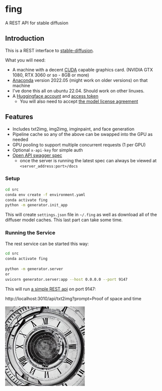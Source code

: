 # fing

A REST API for stable diffusion

## Introduction

This is a REST interface to [stable-diffusion](https://github.com/CompVis/stable-diffusion).

What you will need:

- A machine with a decent [CUDA](https://developer.nvidia.com/cuda-downloads) capable graphics card. (NVIDIA GTX 1080, RTX 3060 or so - 8GB or more)
- [Anaconda](https://www.anaconda.com/) version 2022.05 (might work on older versions) on that machine
- I've done this all on ubuntu 22.04. Should work on other linuxes.
- A [Huggingface account](https://huggingface.co/welcome) and [access token](https://huggingface.co/settings/tokens)
  - You will also need to accept [the model license agreement](https://huggingface.co/CompVis/stable-diffusion-v1-4)
  
## Features

- Includes txt2img, img2img, imginpaint, and face generation
- Pipeline cache so any of the above can be swapped into the GPU as needed
- GPU pooling to support multiple concurrent requests (1 per GPU)
- Optional `x-api-key` for simple auth
- [Open API swagger spec](https://dkackman.github.io/fing/)
  - once the server is running the latest spec can always be viewed at `<server_address:port>/docs`

### Setup

```bash
cd src
conda env create -f environment.yaml
conda activate fing
python -m generator.init_app
```

This will create `settings.json` file in `~/.fing` as well as download all of the diffuser model caches. This last part can take some time.

### Running the Service

The rest service can be started this way:

```bash
cd src
conda activate fing

python -m generator.server
or 
uvicorn generator.server:app --host 0.0.0.0 --port 9147
```

This will run [a simple REST api](https://dkackman.github.io/fing/) on port 9147:

<div>
http://localhost:3010/api/txt2img?prompt=Proof of space and time
</div>

<br>

<img src="post.jpg" width="256" height="256" alt="Proof of space and time."/>

